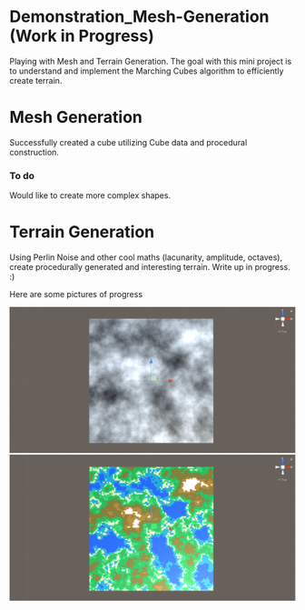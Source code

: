 # Demonstration_Mesh-Generation (Work in Progress)
Playing with Mesh and Terrain Generation. The goal with this mini project is to understand and implement the Marching Cubes algorithm to efficiently create terrain.

# Mesh Generation
Successfully created a cube utilizing Cube data and procedural construction.

### To do
Would like to create more complex shapes.

# Terrain Generation
Using Perlin Noise and other cool maths (lacunarity, amplitude, octaves), create procedurally generated and interesting terrain. Write up in progress. :)

Here are some pictures of progress

![NoiseMap](https://github.com/pigghead/Demonstration_Mesh-Generation/blob/master/images/DOC_NoiseMap.PNG)
![ColorMap](https://github.com/pigghead/Demonstration_Mesh-Generation/blob/master/images/DOC_ColorMap.PNG)
